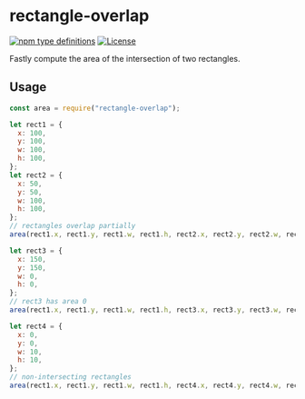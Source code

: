 # rectangle-overlap

[![npm type definitions](https://img.shields.io/npm/types/rectangle-overlap.svg)](https://github.com/lovasoa/rectangle-overlap/blob/master/index.ts)
[![License](https://img.shields.io/npm/l/rectangle-overlap.svg)](https://github.com/lovasoa/rectangle-overlap/blob/master/LICENSE)

Fastly compute the area of the intersection of two rectangles.

## Usage

```js
const area = require("rectangle-overlap");

let rect1 = {
  x: 100,
  y: 100,
  w: 100,
  h: 100,
};
let rect2 = {
  x: 50,
  y: 50,
  w: 100,
  h: 100,
};
// rectangles overlap partially
area(rect1.x, rect1.y, rect1.w, rect1.h, rect2.x, rect2.y, rect2.w, rect2.h); // 2500

let rect3 = {
  x: 150,
  y: 150,
  w: 0,
  h: 0,
};
// rect3 has area 0
area(rect1.x, rect1.y, rect1.w, rect1.h, rect3.x, rect3.y, rect3.w, rect3.h); // 0

let rect4 = {
  x: 0,
  y: 0,
  w: 10,
  h: 10,
};
// non-intersecting rectangles
area(rect1.x, rect1.y, rect1.w, rect1.h, rect4.x, rect4.y, rect4.w, rect4.h); // null
```
